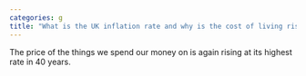 ```yaml
---
categories: g
title: "What is the UK inflation rate and why is the cost of living rising"
---
```

The price of the things we spend our money on is again rising at its highest rate in 40 years.